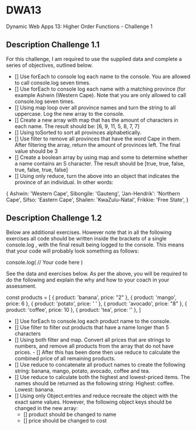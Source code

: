 # DWA13
Dynamic Web Apps 13: Higher Order Functions - Challenge 1

## Description Challenge 1.1
For this challenge, I am required to use the supplied data and complete a series of objectives, outlined below.


- [] Use forEach to console log each name to the console. You are allowed to call console.log seven times.
- [] Use forEach to console log each name with a matching province (for example Ashwin (Western Cape). Note that you are only allowed to call console.log seven times.
- [] Using map loop over all province names and turn the string to all uppercase. Log the new array to the console.
- [] Create a new array with map that has the amount of characters in each name. The result should be: [6, 9, 11, 5, 8, 7, 7]
- [] Using toSorted to sort all provinces alphabetically.
- [] Use filter to remove all provinces that have the word Cape in them. After filtering the array, return the amount of provinces left. The final value should be 3
- [] Create a boolean array by using map and some to determine whether a name contains an S character. The result should be [true, true, false, true, false, true, false]
- [] Using only reduce, turn the above into an object that indicates the province of an individual. In other words:

{
  Ashwin: 'Western Cape',
	Sibongile: 'Gauteng',
  'Jan-Hendrik': 'Northern Cape',
	Sifso: 'Eastern Cape',
	Shailen: 'KwaZulu-Natal',
	Frikkie: 'Free State',
}


## Description Challenge 1.2
Below are additional exercises. However note that in all the following exercises all code should be written inside the brackets of a single console.log , with the final result being logged to the console. This means that your code will probably look something as follows:

console.log(
  // Your code here
)

See the data and exercises below. As per the above, you will be required to do the following and explain the why and how to your coach in your assessment.

const products = [
  { product: 'banana', price: "2" },
  { product: 'mango', price: 6 },
  { product: 'potato', price: ' ' },
  { product: 'avocado', price: "8" },
  { product: 'coffee', price: 10 },
  { product: 'tea', price: '' },
]
- [] Use forEach to console.log each product name to the console.
- [] Use filter to filter out products that have a name longer than 5 characters
- [] Using both filter and map. Convert all prices that are strings to numbers, and remove all products from the array that do not have prices. - [] After this has been done then use reduce to calculate the combined price of all remaining products.
- [] Use reduce to concatenate all product names to create the following string: banana, mango, potato, avocado, coffee and tea.
- [] Use reduce to calculate both the highest and lowest-priced items. The names should be returned as the following string: Highest: coffee. Lowest: banana.
- [] Using only Object.entries and reduce recreate the object with the exact same values. However, the following object keys should be changed in the new array:
    - [] product should be changed to name
    - [] price should be changed to cost